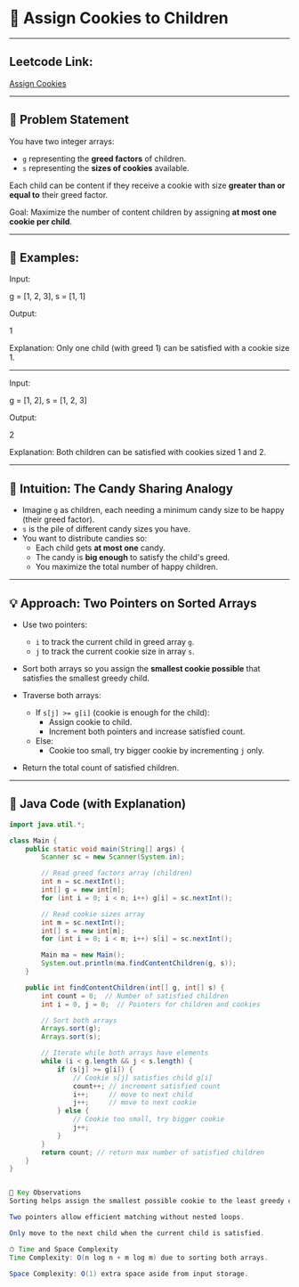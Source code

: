 # 🚀 Assign Cookies to Children

---

## Leetcode Link:
[Assign Cookies](https://leetcode.com/problems/assign-cookies/)

---

## 📜 Problem Statement
You have two integer arrays:
- `g` representing the **greed factors** of children.
- `s` representing the **sizes of cookies** available.

Each child can be content if they receive a cookie with size **greater than or equal to** their greed factor.

Goal: Maximize the number of content children by assigning **at most one cookie per child**.

---

## 🧪 Examples:

Input:

g = [1, 2, 3], s = [1, 1]

Output:

1

Explanation: Only one child (with greed 1) can be satisfied with a cookie size 1.

---

Input:

g = [1, 2], s = [1, 2, 3]

Output:

2

Explanation: Both children can be satisfied with cookies sized 1 and 2.

---

## 🧠 Intuition: The Candy Sharing Analogy

- Imagine `g` as children, each needing a minimum candy size to be happy (their greed factor).
- `s` is the pile of different candy sizes you have.
- You want to distribute candies so:
  - Each child gets **at most one** candy.
  - The candy is **big enough** to satisfy the child's greed.
  - You maximize the total number of happy children.

---

## 💡 Approach: Two Pointers on Sorted Arrays

- Use two pointers:
  - `i` to track the current child in greed array `g`.
  - `j` to track the current cookie size in array `s`.
  
- Sort both arrays so you assign the **smallest cookie possible** that satisfies the smallest greedy child.
  
- Traverse both arrays:
  - If `s[j] >= g[i]` (cookie is enough for the child):
    - Assign cookie to child.
    - Increment both pointers and increase satisfied count.
  - Else:
    - Cookie too small, try bigger cookie by incrementing `j` only.

- Return the total count of satisfied children.

---

## 🔢 Java Code (with Explanation)

```java
import java.util.*;

class Main {
    public static void main(String[] args) {
        Scanner sc = new Scanner(System.in);

        // Read greed factors array (children)
        int n = sc.nextInt();
        int[] g = new int[n];
        for (int i = 0; i < n; i++) g[i] = sc.nextInt();

        // Read cookie sizes array
        int m = sc.nextInt();
        int[] s = new int[m];
        for (int i = 0; i < m; i++) s[i] = sc.nextInt();

        Main ma = new Main();
        System.out.println(ma.findContentChildren(g, s));
    }

    public int findContentChildren(int[] g, int[] s) {
        int count = 0;  // Number of satisfied children
        int i = 0, j = 0;  // Pointers for children and cookies

        // Sort both arrays
        Arrays.sort(g);
        Arrays.sort(s);

        // Iterate while both arrays have elements
        while (i < g.length && j < s.length) {
            if (s[j] >= g[i]) {
                // Cookie s[j] satisfies child g[i]
                count++; // increment satisfied count
                i++;     // move to next child
                j++;     // move to next cookie
            } else {
                // Cookie too small, try bigger cookie
                j++;
            }
        }
        return count; // return max number of satisfied children
    }
}


📌 Key Observations
Sorting helps assign the smallest possible cookie to the least greedy child first.

Two pointers allow efficient matching without nested loops.

Only move to the next child when the current child is satisfied.

⏱ Time and Space Complexity
Time Complexity: O(n log n + m log m) due to sorting both arrays.

Space Complexity: O(1) extra space aside from input storage.
